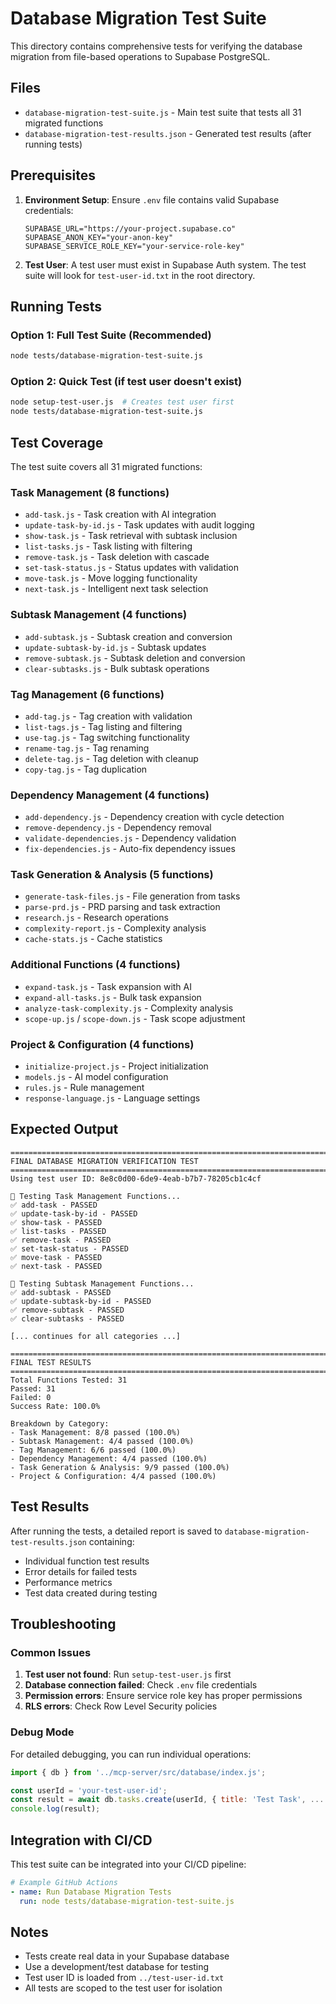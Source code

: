 # Database Migration Test Suite

This directory contains comprehensive tests for verifying the database migration from file-based operations to Supabase PostgreSQL.

## Files

- `database-migration-test-suite.js` - Main test suite that tests all 31 migrated functions
- `database-migration-test-results.json` - Generated test results (after running tests)

## Prerequisites

1. **Environment Setup**: Ensure `.env` file contains valid Supabase credentials:
   ```
   SUPABASE_URL="https://your-project.supabase.co"
   SUPABASE_ANON_KEY="your-anon-key"
   SUPABASE_SERVICE_ROLE_KEY="your-service-role-key"
   ```

2. **Test User**: A test user must exist in Supabase Auth system. The test suite will look for `test-user-id.txt` in the root directory.

## Running Tests

### Option 1: Full Test Suite (Recommended)
```bash
node tests/database-migration-test-suite.js
```

### Option 2: Quick Test (if test user doesn't exist)
```bash
node setup-test-user.js  # Creates test user first
node tests/database-migration-test-suite.js
```

## Test Coverage

The test suite covers all 31 migrated functions:

### Task Management (8 functions)
- `add-task.js` - Task creation with AI integration
- `update-task-by-id.js` - Task updates with audit logging
- `show-task.js` - Task retrieval with subtask inclusion
- `list-tasks.js` - Task listing with filtering
- `remove-task.js` - Task deletion with cascade
- `set-task-status.js` - Status updates with validation
- `move-task.js` - Move logging functionality
- `next-task.js` - Intelligent next task selection

### Subtask Management (4 functions)
- `add-subtask.js` - Subtask creation and conversion
- `update-subtask-by-id.js` - Subtask updates
- `remove-subtask.js` - Subtask deletion and conversion
- `clear-subtasks.js` - Bulk subtask operations

### Tag Management (6 functions)
- `add-tag.js` - Tag creation with validation
- `list-tags.js` - Tag listing and filtering
- `use-tag.js` - Tag switching functionality
- `rename-tag.js` - Tag renaming
- `delete-tag.js` - Tag deletion with cleanup
- `copy-tag.js` - Tag duplication

### Dependency Management (4 functions)
- `add-dependency.js` - Dependency creation with cycle detection
- `remove-dependency.js` - Dependency removal
- `validate-dependencies.js` - Dependency validation
- `fix-dependencies.js` - Auto-fix dependency issues

### Task Generation & Analysis (5 functions)
- `generate-task-files.js` - File generation from tasks
- `parse-prd.js` - PRD parsing and task extraction
- `research.js` - Research operations
- `complexity-report.js` - Complexity analysis
- `cache-stats.js` - Cache statistics

### Additional Functions (4 functions)
- `expand-task.js` - Task expansion with AI
- `expand-all-tasks.js` - Bulk task expansion
- `analyze-task-complexity.js` - Complexity analysis
- `scope-up.js` / `scope-down.js` - Task scope adjustment

### Project & Configuration (4 functions)
- `initialize-project.js` - Project initialization
- `models.js` - AI model configuration
- `rules.js` - Rule management
- `response-language.js` - Language settings

## Expected Output

```
================================================================================
FINAL DATABASE MIGRATION VERIFICATION TEST
================================================================================
Using test user ID: 8e8c0d00-6de9-4eab-b7b7-78205cb1c4cf

🧪 Testing Task Management Functions...
✅ add-task - PASSED
✅ update-task-by-id - PASSED
✅ show-task - PASSED
✅ list-tasks - PASSED
✅ remove-task - PASSED
✅ set-task-status - PASSED
✅ move-task - PASSED
✅ next-task - PASSED

🧪 Testing Subtask Management Functions...
✅ add-subtask - PASSED
✅ update-subtask-by-id - PASSED
✅ remove-subtask - PASSED
✅ clear-subtasks - PASSED

[... continues for all categories ...]

================================================================================
FINAL TEST RESULTS
================================================================================
Total Functions Tested: 31
Passed: 31
Failed: 0
Success Rate: 100.0%

Breakdown by Category:
- Task Management: 8/8 passed (100.0%)
- Subtask Management: 4/4 passed (100.0%)
- Tag Management: 6/6 passed (100.0%)
- Dependency Management: 4/4 passed (100.0%)
- Task Generation & Analysis: 9/9 passed (100.0%)
- Project & Configuration: 4/4 passed (100.0%)
```

## Test Results

After running the tests, a detailed report is saved to `database-migration-test-results.json` containing:
- Individual function test results
- Error details for failed tests
- Performance metrics
- Test data created during testing

## Troubleshooting

### Common Issues

1. **Test user not found**: Run `setup-test-user.js` first
2. **Database connection failed**: Check `.env` file credentials
3. **Permission errors**: Ensure service role key has proper permissions
4. **RLS errors**: Check Row Level Security policies

### Debug Mode

For detailed debugging, you can run individual operations:

```javascript
import { db } from '../mcp-server/src/database/index.js';

const userId = 'your-test-user-id';
const result = await db.tasks.create(userId, { title: 'Test Task', ... });
console.log(result);
```

## Integration with CI/CD

This test suite can be integrated into your CI/CD pipeline:

```yaml
# Example GitHub Actions
- name: Run Database Migration Tests
  run: node tests/database-migration-test-suite.js
```

## Notes

- Tests create real data in your Supabase database
- Use a development/test database for testing
- Test user ID is loaded from `../test-user-id.txt`
- All tests are scoped to the test user for isolation
